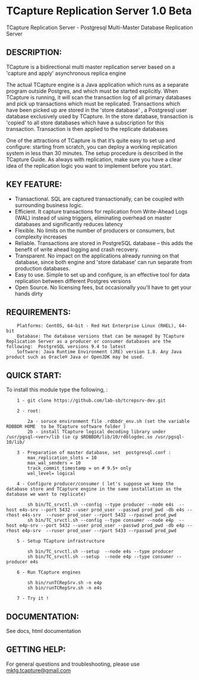 # TCapture Replication Server 1.0 Beta

TCapture Replication Server  - Postgresql Multi-Master Database Replication Server

DESCRIPTION:
------------

TCapture is a bidirectional multi master replication server based on a 'capture and apply' asynchronous replica engine

The actual TCapture engine is a Java application which runs as a separate program outside Postgres, and which must be started explicitly.
When TCapture is running, it will scan the transaction log of all primary databases and pick up transactions which must be replicated.
Transactions which have been picked up are stored in the 'store database' , a Postgresql user database exclusively used by TCapture.
In the store database, transaction is 'copied' to all store databases which have a subscription for this transaction.
Transaction is then applied to the replicate databases 

One of the attractions of TCapture is that it’s quite easy to set up and configure: starting from scratch, you can deploy a working replication system in less than 30 minutes. 
The setup procedure is described in the TCapture Guide. As always with replication, make sure you have a clear idea of the replication logic you want to implement before you start.

KEY FEATURE:
------------

- Transactional. SQL are captured transactionally, can be coupled with surrounding business logic.
- Efficient. It capture transactions for replication from Write-Ahead Logs (WAL) instead of using triggers, eliminating overhead on master databases and significantly reduces latency
- Flexible. No limits on the number of producers or consumers, but complexity increases 
- Reliable. Transactions are stored in PostgreSQL database – this adds the benefit of write ahead logging and crash recovery.
- Transparent. No impact on the applications already running on that database, since both engine and 'store database' can run separate from production databases.
- Easy to use. Simple to set up and configure, is an  effective tool for data replication between different Postgres versions
- Open Source. No licensing fees, but occasionally you'll have to get your hands dirty


REQUIREMENTS:
-------------
        Platforms: CentOS, 64-bit - Red Hat Enterprise Linux (RHEL), 64-bit
        Database: The database versions that can be managed by TCapture Replication Server as a producer or consumer databases are the following:  PostgreSQL versions 9.4 to latest
        Software: Java Runtime Environment (JRE) version 1.8. Any Java product such as Oracle® Java or OpenJDK may be used.



QUICK START:
-------------

To install this module type the following, :

        1 - git clone https://github.com/lab-sb/tcrepsrv-dev.git

        2 - root:
					
			2a - soruce environment file .rdbbdr_env.sh (set the variable RDBBDR HOME  to be TCapture software folder )
		    2b - install TCapture logical decoding library under /usr/pgsql-<ver>/lib (ie cp $RDBBDR/lib/10/rdblogdec.so /usr/pgsql-10/lib/

		3 - Preparation of master database, set  postgresql.conf :
			max_replication_slots = 10
			max_wal_senders = 10
			track_commit_timestamp = on # 9.5+ only
			wal_level= logical
        
		4 - Configure producer/consumer ( let's suppose we keep the database store and TCapture engine in the same installation as the database we want to replicate)
		 
			sh bin/TC_srvctl.sh --config --type producer --node e4s  --host e4s-srv --port 5432 --user prod_user --passwd prod_pwd -db e4s --rhost e4s-srv  --ruser prod_user --rport 5432 --rpasswd prod_pwd
		    sh bin/TC_srvctl.sh --config --type consumer --node e4p  --host e4p-srv --port 5432 --user prod_user --passwd prod_pwd -db e4p --rhost e4p-srv  --ruser prod_user --rport 5433 --rpasswd prod_pwd

		5 - Setup TCapture infrastructure
			
		    sh bin/TC_srvctl.sh --setup  --node e4s --type producer
			sh bin/TC_srvctl.sh --setup  --node e4p --type consumer --producer e4s

		6 - Run TCapture engines
		
  		    sh bin/runTCRepSrv.sh -n e4p
		    sh bin/runTCRepSrv.sh -n e4s
	
		7 - Try it !


DOCUMENTATION:
--------------

See docs, html documentation

GETTING HELP:
-------------

For general questions and troubleshooting, please use mktg.tcapture@gmail.com

